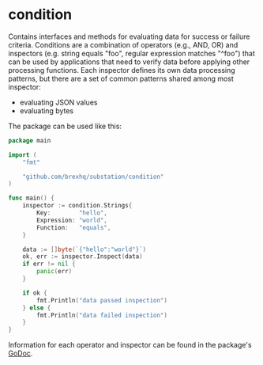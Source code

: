 # condition

Contains interfaces and methods for evaluating data for success or failure criteria. Conditions are a combination of operators (e.g., AND, OR) and inspectors (e.g. string equals "foo", regular expression matches "^foo") that can be used by applications that need to verify data before applying other processing functions. Each inspector defines its own data processing patterns, but there are a set of common patterns shared among most inspector:
- evaluating JSON values
- evaluating bytes

The package can be used like this:

```go
package main

import (
	"fmt"

	"github.com/brexhq/substation/condition"
)

func main() {
	inspector := condition.Strings{
		Key:        "hello",
		Expression: "world",
		Function:   "equals",
	}

	data := []byte(`{"hello":"world"}`)
	ok, err := inspector.Inspect(data)
	if err != nil {
		panic(err)
	}

	if ok {
		fmt.Println("data passed inspection")
	} else {
		fmt.Println("data failed inspection")
	}
}
```

Information for each operator and inspector can be found in the package's [GoDoc](https://pkg.go.dev/github.com/brexhq/substation/condition).
